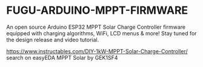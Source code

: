# FUGU-ARDUINO-MPPT-FIRMWARE
An open source Arduino ESP32 MPPT Solar Charge Controller firmware equipped with charging algorithms, WiFi, LCD menus &amp; more!
Stay tuned for the design release and video tutorial.


https://www.instructables.com/DIY-1kW-MPPT-Solar-Charge-Controller/
search on easyEDA MPPT Solar by GEK1SF4
